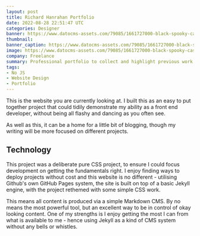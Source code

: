 ```yaml
---
layout: post
title: Richard Hanrahan Portfolio
date: 2022-08-28 22:51:47 UTC
categories: Designer
banner: https://www.datocms-assets.com/79085/1661727000-black-spooky-castle-flying-dragon-canyon-with-mountains-forest-cartoon-fantasy-illustration-with-medieval-palace-with-towers-creepy-beast-with-wings-rocks-pine-trees_107791-4592-edited.png
thumbnail:
banner_caption: https://www.datocms-assets.com/79085/1661727000-black-spooky-castle-flying-dragon-canyon-with-mountains-forest-cartoon-fantasy-illustration-with-medieval-palace-with-towers-creepy-beast-with-wings-rocks-pine-trees_107791-4592-edited.png
image: https://www.datocms-assets.com/79085/1661727000-black-spooky-castle-flying-dragon-canyon-with-mountains-forest-cartoon-fantasy-illustration-with-medieval-palace-with-towers-creepy-beast-with-wings-rocks-pine-trees_107791-4592-edited.png
company: Freelance
summary: Professional portfolio to collect and highlight previous work.
tags:
- No JS
- Website Design
- Portfolio
---
```


This is the website you are currently looking at. I built this as an easy to put together project that could tidily demonstrate my ability as a front end developer, without being all flashy and dancing as you often see.

As well as this, it can be a home for a little bit of blogging, though my writing will be more focused on different projects.

## Technology

This project was a deliberate pure CSS project, to ensure I could focus development on getting the fundamentals right. I enjoy finding ways to deploy projects without cost and this website is no different - utilising Github's own GitHub Pages system, the site is built on top of a basic Jekyll engine, with the project rethemed with some simple CSS work.

This means all content is produced via a simple Markdown CMS. By no means the most powerful tool, but an excellent way to be in control of okay looking content. One of my strengths is I enjoy getting the most I can from what is available to me - hence using Jekyll as a kind of CMS system without any bells or whistles.